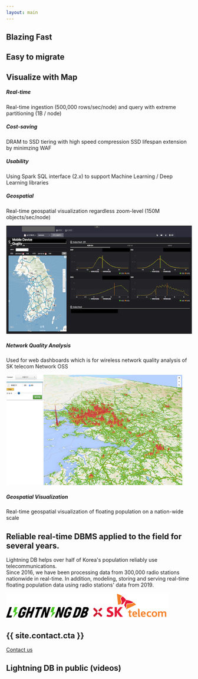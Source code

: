 ```yaml
---
layout: main
---
```


<!-- Hero section  -->
<section class="hero-section">
  <div class="hero-slider owl-carousel">
    <div class="hero-item set-bg" data-setbg="/assets/img/hero-slider/1.jpg">
      <div class="container">
        <div class="row">
          <div class="col-xl-10">
            <h2><span>Blazing </span><span>Fast</span></h2>
            <!-- <a href="#" class="site-btn sb-white mr-4 mb-3">Read More</a>
            <a href="#" class="site-btn sb-dark">our Services</a> -->
          </div>
        </div>
      </div>
    </div>
    <div class="hero-item set-bg" data-setbg="/assets/img/hero-slider/2.jpg">
      <div class="container">
        <div class="row">
          <div class="col-xl-10">
            <h2><span>Easy </span><span>to migrate</span></h2>
            <!-- <a href="#" class="site-btn sb-white mr-4 mb-3">Read More</a>
            <a href="#" class="site-btn sb-dark">our Services</a> -->
          </div>
        </div>
      </div>
    </div>
    <div class="hero-item set-bg" data-setbg="/assets/img/hero-slider/3.jpg">
      <div class="container">
        <div class="row">
          <div class="col-xl-10">
            <h2><span>Visualize </span><span>with Map</span></h2>
            <!-- <a href="#" class="site-btn sb-white mr-4 mb-3">Read More</a>
            <a href="#" class="site-btn sb-dark">our Services</a> -->
          </div>
        </div>
      </div>
    </div>
  </div>
</section>
<!-- Hero section end  -->

<!-- Services section  -->
<section class="services-section">
  <div class="services-warp">
    <div class="container">
      <div class="row">
        <div class="col-lg-3 col-md-6">
          <div class="service-item">
            <div class="si-head">
              <div class="si-icon">
                <i class="fa fa-3x fa-refresh icon-yellow"></i>
              </div>
              <h5>Real-time</h5>
            </div>
            <p>Real-time ingestion (500,000 rows/sec/node) and query with extreme partitioning (1B / node)</p>
          </div>
        </div>
        <div class="col-lg-3 col-md-6">
          <div class="service-item">
            <div class="si-head">
              <div class="si-icon">
                <i class="fa fa-3x fa-dollar icon-yellow"></i>
              </div>
              <h5>Cost-saving</h5>
            </div>
            <p>DRAM to SSD tiering with high speed compression SSD lifespan extension by minimzing WAF</p>
          </div>
        </div>
        <div class="col-lg-3 col-md-6">
          <div class="service-item">
            <div class="si-head">
              <div class="si-icon">
                <i class="fa fa-3x fa-dashboard icon-yellow"></i>
              </div>
              <h5>Usability</h5>
            </div>
            <p>Using Spark SQL interface (2.x) to support Machine Learning / Deep Learning libraries</p>
          </div>
        </div>
        <div class="col-lg-3 col-md-6">
          <div class="service-item">
            <div class="si-head">
              <div class="si-icon">
                <i class="fa fa-3x fa-map-o  icon-yellow"></i>
              </div>
              <h5>Geospatial</h5>
            </div>
            <p>Real-time geospatial visualization regardless zoom-level (150M objects/sec/node)</p>
          </div>
        </div>
      </div>
    </div>
  </div>
</section>
<!-- Services section end  -->

<!-- Features section   -->
<section class="features-section spad set-bg" data-setbg="/assets/img/features-bg.jpg">
  <div class="container">
    <div class="row">
      <div class="col-lg-6 col-md-12">
        <div class="feature-box">
          <img src="/assets/img/features/1-2.png" alt="" />
          <div class="fb-text">
            <h5>Network Quality Analysis</h5>
            <p>Used for web dashboards which is for wireless network quality analysis of SK telecom Network OSS</p>
            <!-- <a href="" class="fb-more-btn">Read More</a> -->
          </div>
        </div>
      </div>
      <div class="col-lg-6 col-md-12">
        <div class="feature-box">
          <img src="/assets/img/features/2-2.png" alt="" />
          <div class="fb-text">
            <h5>Geospatial Visualization</h5>
            <p>Real-time geospatial visualization of floating population on a nation-wide scale</p>
            <!-- <a href="" class="fb-more-btn">Read More</a> -->
          </div>
        </div>
      </div>
    </div>
  </div>
</section>
<!-- Features section end  -->

<!-- Clients section  -->
<section class="clients-section spad">
  <div class="container">
    <div class="client-text">
      <h2>Reliable real-time DBMS applied to the field for several years.</h2>
      <p>
        Lightning DB helps over half of Korea's population reliably use telecommunications.<br />
        Since 2016, we have been processing data from 300,000 radio stations nationwide in real-time.
        In addition, modeling, storing and serving real-time floating population data using radio stations' data from 2019.
      </p>
    </div>
    <div class="client-slider">
      <div class="single-brand">
        <a href="#">
          <img src="/assets/img/clients/SKtelecom.png" alt="" />
        </a>
      </div>
    </div>
  </div>
</section>
<!-- Clients section end  -->

<!-- Call to action section  -->
<section class="cta-section">
  <div class="container">
    <div class="row">
      <div class="col-lg-9 d-flex align-items-center">
        <h2>{{ site.contact.cta }}</h2>
      </div>
      <div class="col-lg-3 text-lg-right">
        <a href="/contact" class="site-btn sb-dark">Contact us</a>
      </div>
    </div>
  </div>
</section>
<!-- Call to action section end  -->

<!-- Video section  -->
<section class="video-section spad">
  <div class="container">
    <div class="video-text">
      <h2>Lightning DB in public (videos)</h2>
    </div>
    <div class="row">
      <div class="col-lg-6">
        <div class="video-box set-bg" data-setbg="/assets/img/video-box-1.png">
          <a href="https://www.youtube.com/watch?v=dk6U1XeWpho" class="video-popup">
            <i class="fa fa-play"></i>
          </a>
        </div>
      </div>
      <div class="col-lg-6">
        <div class="video-box set-bg" data-setbg="/assets/img/video-box-2.png">
          <a href="https://www.youtube.com/watch?v=YiDQnIjG4AU" class="video-popup">
            <i class="fa fa-play"></i>
          </a>
        </div>
      </div>
    </div>
  </div>
</section>
<!-- Video section end  -->
